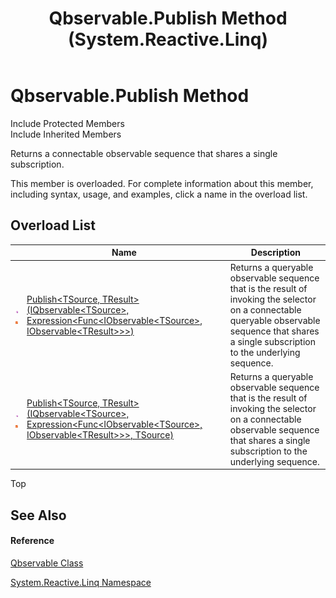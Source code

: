 ﻿---
title: Qbservable.Publish Method  (System.Reactive.Linq)
TOCTitle: Publish Method
ms:assetid: Overload:System.Reactive.Linq.Qbservable.Publish
ms:mtpsurl: https://msdn.microsoft.com/en-us/library/system.reactive.linq.qbservable.publish(v=VS.103)
ms:contentKeyID: 36069532
ms.date: 06/28/2011
mtps_version: v=VS.103
f1_keywords:
- System.Reactive.Linq.Qbservable.Publish
- System.Reactive.Linq.Qbservable.Publish``2
dev_langs:
- CSharp
- JScript
- VB
- FSharp
---

# Qbservable.Publish Method

Include Protected Members  
Include Inherited Members  

Returns a connectable observable sequence that shares a single subscription.

This member is overloaded. For complete information about this member, including syntax, usage, and examples, click a name in the overload list.

## Overload List

<table>
<thead>
<tr class="header">
<th> </th>
<th>Name</th>
<th>Description</th>
</tr>
</thead>
<tbody>
<tr class="odd">
<td><img src="images\Hh303103.pubmethod(en-us,VS.103).gif" title="Public method" alt="Public method" /><img src="images\Hh244319.static(en-us,VS.103).gif" title="Static member" alt="Static member" /></td>
<td><a href="https://msdn.microsoft.com/en-us/library/m:system.reactive.linq.qbservable.publish%60%602(system.reactive.linq.iqbservable%7b%60%600%7d%2csystem.linq.expressions.expression%7bsystem.func%7bsystem.iobservable%7b%60%600%7d%2csystem.iobservable%7b%60%601%7d%7d%7d)(v=VS.103)">Publish&lt;TSource, TResult&gt;(IQbservable&lt;TSource&gt;, Expression&lt;Func&lt;IObservable&lt;TSource&gt;, IObservable&lt;TResult&gt;&gt;&gt;)</a></td>
<td>Returns a queryable observable sequence that is the result of invoking the selector on a connectable queryable observable sequence that shares a single subscription to the underlying sequence.</td>
</tr>
<tr class="even">
<td><img src="images\Hh303103.pubmethod(en-us,VS.103).gif" title="Public method" alt="Public method" /><img src="images\Hh244319.static(en-us,VS.103).gif" title="Static member" alt="Static member" /></td>
<td><a href="https://msdn.microsoft.com/en-us/library/m:system.reactive.linq.qbservable.publish%60%602(system.reactive.linq.iqbservable%7b%60%600%7d%2csystem.linq.expressions.expression%7bsystem.func%7bsystem.iobservable%7b%60%600%7d%2csystem.iobservable%7b%60%601%7d%7d%7d%2c%60%600)(v=VS.103)">Publish&lt;TSource, TResult&gt;(IQbservable&lt;TSource&gt;, Expression&lt;Func&lt;IObservable&lt;TSource&gt;, IObservable&lt;TResult&gt;&gt;&gt;, TSource)</a></td>
<td>Returns a queryable observable sequence that is the result of invoking the selector on a connectable observable sequence that shares a single subscription to the underlying sequence.</td>
</tr>
</tbody>
</table>

Top

## See Also

#### Reference

[Qbservable Class](hh211693\(v=vs.103\).md)

[System.Reactive.Linq Namespace](hh211929\(v=vs.103\).md)

